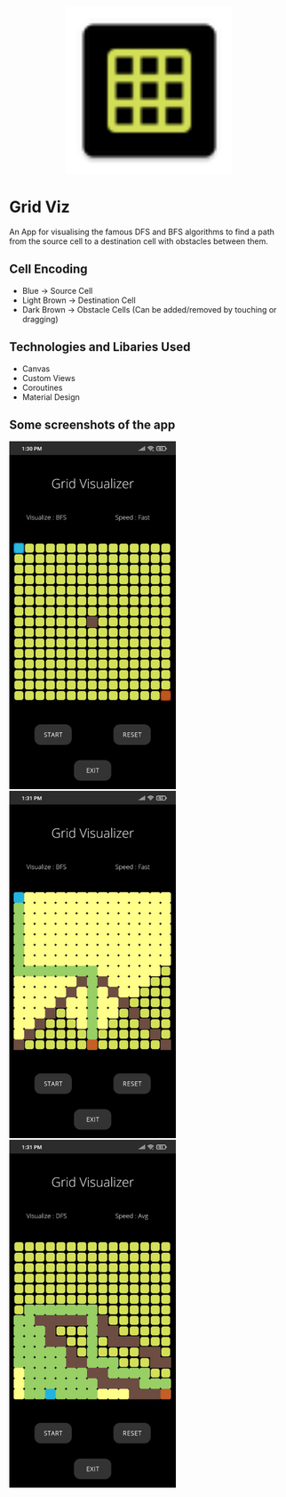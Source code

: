 <p align="center">
  <img width="300" height="300" src="https://github.com/KartikeySharma/GridViz/blob/master/app/src/main/res/mipmap-hdpi/ic_logo_grid.png">
</p>

# Grid Viz

An App for visualising the famous DFS and BFS algorithms to find a path from the source cell to a destination cell with obstacles between them.

## Cell Encoding
- Blue -> Source Cell
- Light Brown -> Destination Cell
- Dark Brown -> Obstacle Cells (Can be added/removed by touching or dragging)

## Technologies and Libaries Used
- Canvas
- Custom Views
- Coroutines
- Material Design

## Some screenshots of the app
<p float="left">
  <img src="https://github.com/KartikeySharma/GridViz/blob/master/screenshots/1.jpeg" width="300" />
  <img src="https://github.com/KartikeySharma/GridViz/blob/master/screenshots/2.jpeg" width="300" /> 
  <img src="https://github.com/KartikeySharma/GridViz/blob/master/screenshots/3.jpeg" width="300" />
</p>
